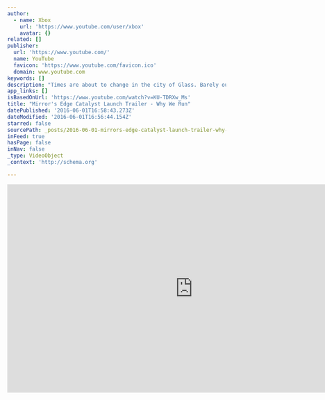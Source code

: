 ```yaml
---
author:
  - name: Xbox
    url: 'https://www.youtube.com/user/xbox'
    avatar: {}
related: []
publisher:
  url: 'https://www.youtube.com/'
  name: YouTube
  favicon: 'https://www.youtube.com/favicon.ico'
  domain: www.youtube.com
keywords: []
description: "Times are about to change in the city of Glass. Barely out of juvenile detention, skilled Runner Faith Connors stirs things up with the city's Conglomerate and the evil Gabriel Kruger. Faith is forced to start running for something far more important than herself."
app_links: []
isBasedOnUrl: 'https://www.youtube.com/watch?v=KU-TDRXw_Ms'
title: "Mirror's Edge Catalyst Launch Trailer - Why We Run"
datePublished: '2016-06-01T16:58:43.273Z'
dateModified: '2016-06-01T16:56:44.154Z'
starred: false
sourcePath: _posts/2016-06-01-mirrors-edge-catalyst-launch-trailer-why-we-run.md
inFeed: true
hasPage: false
inNav: false
_type: VideoObject
_context: 'http://schema.org'

---
```

<iframe src="https://cdn.embedly.com/widgets/media.html?src=https%3A%2F%2Fwww.youtube.com%2Fembed%2FKU-TDRXw_Ms%3Ffeature%3Doembed&amp;url=http%3A%2F%2Fwww.youtube.com%2Fwatch%3Fv%3DKU-TDRXw_Ms&amp;image=https%3A%2F%2Fi.ytimg.com%2Fvi%2FKU-TDRXw_Ms%2Fhqdefault.jpg&amp;key=b7d04c9b404c499eba89ee7072e1c4f7&amp;type=text%2Fhtml&amp;schema=youtube" width="854" height="480" scrolling="no" frameborder="0" allowfullscreen="" style=""></iframe>